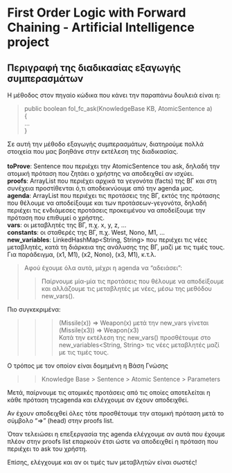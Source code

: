 # First Order Logic with Forward Chaining - Artificial Intelligence project

## Περιγραφή της διαδικασίας εξαγωγής συμπερασμάτων

Η μέθοδος στον πηγαίο κώδικα που κάνει την παραπάνω δουλειά είναι η:
>public boolean fol_fc_ask(KnowledgeBase KB, AtomicSentence a)<br />
{<br />
  ...<br />
}<br />

Σε αυτή την μέθοδο εξαγωγής συμπερασμάτων, διατηρούμε πολλά στοιχεία που μας βοηθάνε στην εκτέλεση της διαδικασίας.
<br />
<br />
**toProve**: Sentence που περιέχει την AtomicSentence του ask, δηλαδή την ατομική πρόταση που ζητάει ο χρήστης να αποδειχθεί αν ισχύει.<br />
**proofs**: ArrayList που περιέχει αρχικά τα γεγονότα (facts) της ΒΓ και στη συνέχεια προστίθενται ό,τι αποδεικνύουμε από την agenda μας.<br />
**agenda**: ArrayList που περιέχει τις προτάσεις της ΒΓ, εκτός της πρότασης που θέλουμε να αποδείξουμε και των προτάσεων-γεγονότα, δηλαδή περιέχει τις ενδιάμεσες προτάσεις προκειμένου να αποδείξουμε την πρόταση που επιθυμεί ο χρήστης.<br />
**vars**: οι μεταβλητές της ΒΓ, π.χ. x, y, z, ...<br />
**constants**: οι σταθερές της ΒΓ, π.χ. West, Nono, M1, ...<br />
**new_variables**: LinkedHashMap<String, String> που περιέχει τις νέες μεταβλητές, κατά τη διάρκεια της ανάλυσης της ΒΓ, μαζί με τις τιμές τους. Για παράδειγμα, (x1, M1), (x2, Nono), (x3, M1), κ.τ.λ.<br />

>Αφού έχουμε όλα αυτά, μέχρι η agenda να “αδειάσει”:
>>Παίρνουμε μία-μία τις προτάσεις που θέλουμε να αποδείξουμε και αλλάζουμε τις
μεταβλητές με νέες, μέσω της μεθόδου new_vars(). 

Πιο συγκεκριμένα:

>>>(Missile(x)) => Weapon(x) μετά την new_vars γίνεται (Missile(x3)) => Weapon(x3)<br />
Κατά την εκτέλεση της new_vars() προσθέτουμε στο new_variables<String, String> τις νέες μεταβλητές μαζί με τις τιμές τους.

Ο τρόπος με τον οποίον είναι δομημένη η Βάση Γνώσης

>>Knowledge Base > Sentence > Atomic Sentence > Parameters

Μετά, παίρνουμε τις ατομικές προτάσεις από τις οποίες αποτελείται η κάθε πρόταση τηςagenda και ελέγχουμε αν έχουν αποδειχθεί. 

Αν έχουν αποδειχθεί όλες τότε προσθέτουμε την ατομική πρόταση μετά το σύμβολο “=>” (head) στην proofs list.

Όταν τελειώσει η επεξεργασία της agenda ελέγχουμε αν αυτά που έχουμε πλέον στην proofs list επαρκούν έτσι ώστε να αποδειχθεί η πρόταση που περιέχει το ask του χρήστη.

Επίσης, ελέγχουμε και αν οι τιμές των μεταβλητών είναι σωστές!
